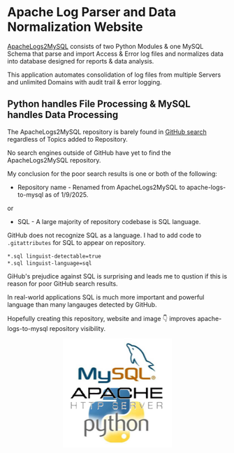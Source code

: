 # Apache Log Parser and Data Normalization Website
[ApacheLogs2MySQL](https://github.com/willthefarmer/apache-logs-to-mysql) consists of two Python Modules & one MySQL Schema that parse and import Access & Error log files and normalizes data into database designed for reports & data analysis.

This application automates consolidation of log files from multiple Servers and unlimited Domains with audit trail & error logging.
## Python handles File Processing & MySQL handles Data Processing

The ApacheLogs2MySQL repository is barely found in [GitHub search](https://github.com/search) regardless of Topics added to Repository.

No search engines outside of GitHub have yet to find the ApacheLogs2MySQL repository.

My conclusion for the poor search results is one or both of the following:

- Repository name - Renamed from ApacheLogs2MySQL to apache-logs-to-mysql as of 1/9/2025.

or 

- SQL - A large majority of repository codebase is SQL language.

GitHub does not recognize SQL as a language. I had to add code to `.gitattributes` for SQL to appear on repository. 
```
*.sql linguist-detectable=true
*.sql linguist-language=sql
```
GiHub's prejudice against SQL is surprising and leads me to qustion if this is reason for poor GitHub search results.

In real-world applications SQL is much more important and powerful language than many langauges detected by GitHub. 

Hopefully creating this repository, website and image :point_down: improves apache-logs-to-mysql repository visibility. 
<p align="center">
  <img width="250" height="250" src="/assets/MySQL-Apache-Python.png">
</p>
